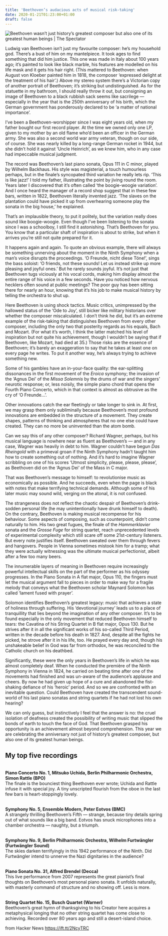 ```yaml
---
title: 'Beethoven’s audacious acts of musical risk-taking'
date: 2020-01-21T01:23:00+01:00
draft: false
---
```


![](https://spectator.imgix.net/content/uploads/2020/01/NEW-Lead.jpg?auto=compress,format&crop=faces,entropy,edges&fit=crop&w=730&h=486 "Beethoven wasn’t just history’s greatest composer but also one of its greatest human beings | The Spectator")  

Ludwig van Beethoven isn’t just my favourite composer: he’s my household god. There’s a bust of him on my mantelpiece. It took ages to find something that did him justice. This one was made in Italy about 100 years ago; it’s painted to look like black marble, his features are modelled on his life mask and it gets his hair right. (This mattered to Beethoven: when August von Kloeber painted him in 1818, the composer ‘expressed delight at the treatment of his hair’.) Above my stereo system there’s a Victorian copy of another portrait of Beethoven; it’s striking but undistinguished. As for the statuette in my bathroom, I should really throw it out, but consigning an image of Beethoven to a black rubbish sack seems like sacrilege — especially in the year that is the 250th anniversary of his birth, which the German government has ponderously declared to be ‘a matter of national importance’.

I’ve been a Beethoven-worshipper since I was eight years old, when my father bought our first record player. At the time we owned only one LP, given to my mother by an old flame who’d been an officer in the German army. She was also a second world war army veteran, though on our side, of course. She was nearly killed by a long-range German rocket in 1944, but she didn’t hold it against ‘Uncle Heinrich’, as we knew him, who in any case had impeccable musical judgment.

The record was Beethoven’s last piano sonata, Opus 111 in C minor, played by Wilhelm Backhaus. His style was magisterial, a touch humourless perhaps, but in the finale’s syncopated third variation he really lets rip. ‘This is like jazz!’ I told my father, illustrating the point by jiving round the room. Years later I discovered that it’s often called ‘the boogie-woogie variation’. And I once heard the manager of a record shop suggest that in these few bars, written in 1822, Beethoven literally invented jazz. ‘The slaves on the plantation could have picked it up from overhearing someone play the sonata in the big house,’ he explained.

That’s an implausible theory, to put it politely, but the variation really does sound like boogie-woogie. Even though I’ve been listening to the sonata since I was a schoolboy, I still find it astonishing. That’s Beethoven for you. You know that a particular shaft of inspiration is about to strike, but when it arrives you’re still not quite prepared for it.

It happens again and again. To quote an obvious example, there will always be something unnerving about the moment in the Ninth Symphony when a man’s voice disrupts the proceedings. ‘O Freunde, nicht diese Töne!’, sings the bass soloist: ‘O friends, not these sounds! Let us instead strike up more pleasing and joyful ones.’ But he rarely sounds joyful. It’s not just that Beethoven tugs viciously at his vocal cords, making him display almost the entire range of his voice in a few seconds. Have you noticed how nervous hecklers often sound at public meetings? The poor guy has been sitting there for nearly an hour, knowing that it’s his job to make musical history by telling the orchestra to shut up.

Here Beethoven is using shock tactics. Music critics, unimpressed by the hallowed status of the ‘Ode to Joy’, still bicker like military historians over whether the composer miscalculated. I don’t think he did, but it’s an extreme example of the risk-taking that distinguishes Beethoven from every other composer, including the only two that posterity regards as his equals, Bach and Mozart. (For what it’s worth, I think the latter matched his level of inspiration but not quite his achievement, though I wouldn’t be saying that if Beethoven, like Mozart, had died at 35.) Those risks are the essence of Beethoven; it’s barely an exaggeration to say that he takes at least one on every page he writes. To put it another way, he’s always trying to achieve something new.

Some of his gambles have an in-your-face quality: the ear-splitting dissonances in the first movement of the _Eroica_ symphony; the invasion of the ‘Agnus Dei’ of the _Missa Solemnis_ by the drums of war and the singers’ neurotic response; or, less noisily, the simple piano chord that opens the Fourth Piano Concerto, which in that context is almost as obtrusive as the cry of ‘O Freunde…’.

Other innovations catch the ear fleetingly or take longer to sink in. At first, we may grasp them only subliminally because Beethoven’s most profound innovations are embedded in the structure of a movement. They create shapes, patterns of thinking and atmospheres that no one else could have created. They can no more be uninvented than the atom bomb.

Can we say this of any other composer? Richard Wagner, perhaps, but his musical language is nowhere near as fluent as Beethoven’s — and in any case, Wagner was heavily in debt to him. Wagner couldn’t have begun _Das Rheingold_ with a primeval groan if the Ninth Symphony hadn’t taught him how to create something out of nothing. And it’s hard to imagine Wagner scribbling on one of his scores ‘Utmost simplicity, please, please, please’, as Beethoven did on the ‘Agnus Dei’ of the Mass in C major.

That was Beethoven’s message to himself: to revolutionise music as economically as possible. And he succeeds, even when the page is black with notes that make terrifying technical demands. Although some of his later music may sound wild, verging on the atonal, it is not confused.

The strangeness does not reflect the chaotic despair of Beethoven’s drink-sodden personal life (he may unintentionally have drunk himself to death). On the contrary, Beethoven is making musical recompense for his behaviour. Some aspects of composing, such as counterpoint, didn’t come naturally to him. His two great fugues, the finale of the _Hammerklavier_ sonata and the _Grosse Fuge_ for string quartet, reach unprecedented levels of experimental complexity which still scare off some 21st-century listeners. But every note justifies itself. Beethoven sweated over them through fevers and hangovers. People in Vienna sometimes mistook him for a tramp; what they were actually witnessing was the ultimate musical perfectionist, albeit after a few too many beers.

The innumerable layers of meaning in Beethoven require increasingly powerful intellectual skills on the part of the performer as his odyssey progresses. In the Piano Sonata in A flat major, Opus 110, the fingers must let the musical argument fall to pieces in order to make way for a fragile melody that conveys what the Beethoven scholar Maynard Solomon has called ‘lament fused with prayer’.

Solomon identifies Beethoven’s greatest legacy: music that achieves a state of holiness through suffering. His ‘devotional journey’ leads us to a place of tranquillity that lies beyond the imagination of any other composer. It’s to be found especially in the only movement that reduced Beethoven himself to tears: the Cavatina of his String Quartet in B flat major, Opus 130. But he strives after it in all the significant works of his so-called Third Period, written in the decade before his death in 1827. And, despite all the fights he picked, he strove after it in his life, too. He prayed every day and, though his unshakeable belief in God was far from orthodox, he was reconciled to the Catholic church on his deathbed.

Significantly, these were the only years in Beethoven’s life in which he was almost completely deaf. When he conducted the première of the Ninth Symphony in Vienna in 1824, he carried on beating time after one of the movements had finished and was un-aware of the audience’s applause and cheers. By now he had given up hope of a cure and abandoned the fist-shaking defiance of his ‘heroic’ period. And so we are confronted with an inevitable question. Could Beethoven have created the transcendent sound-world of his last piano sonatas and string quartets if he had not lost his own hearing?

We can only guess, but instinctively I feel that the answer is no: the cruel isolation of deafness created the possibility of writing music that slipped the bonds of earth to touch the face of God. That Beethoven grasped his opportunity is an achievement almost beyond comprehension. This year we are celebrating the anniversary not just of history’s greatest composer, but also one of its greatest human beings.

My top five recordings
----------------------

   
**Piano Concerto No. 1, Mitsuko Uchida, Berlin Philharmonic Orchestra, Simon Rattle (BPO)**  
The finale is the bounciest thing Beethoven ever wrote; Uchida and Rattle infuse it with special joy. A tiny unscripted flourish from the oboe in the last few bars is heart-stoppingly lovely.

   
**Symphony No. 5, Ensemble Modern, Peter Eotvos (BMC)**  
A strangely thrilling Beethoven’s Fifth — strange, because tiny details spring out of what sounds like a big band. Eotvos has snuck microphones into a chamber orchestra — naughty, but a triumph.

   
**Symphony No. 9, Berlin Philharmonic Orchestra, Wilhelm Furtwängler (Furtwängler Sound)**  
The skies darken terrifyingly in this 1942 performance of the Ninth. Did Furtwängler intend to unnerve the Nazi dignitaries in the audience?

   
**Piano Sonata No. 31, Alfred Brendel (Decca)**  
This live performance from 2007 represents the great pianist’s final thoughts on Beethoven’s most personal piano sonata. It unfolds naturally, with masterly command of structure and no showing off. Less is more.

   
**String Quartet No. 15, Busch Quartet (Warner)**  
Beethoven’s great hymn of thanksgiving to his Creator here acquires a metaphysical longing that no other string quartet has come close to achieving. Recorded over 80 years ago and still a desert-island choice.

  
  
from Hacker News https://ift.tt/2NcyTRC